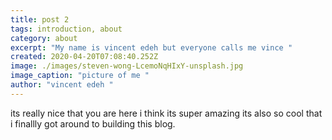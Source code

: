 ```yaml
---
title: post 2
tags: introduction, about
category: about
excerpt: "My name is vincent edeh but everyone calls me vince "
created: 2020-04-20T07:08:40.252Z
image: ./images/steven-wong-LcemoNqHIxY-unsplash.jpg
image_caption: "picture of me "
author: "vincent edeh "
---
```

its really nice that you are here i think its super amazing its also so cool that i finallly got around to building this blog.